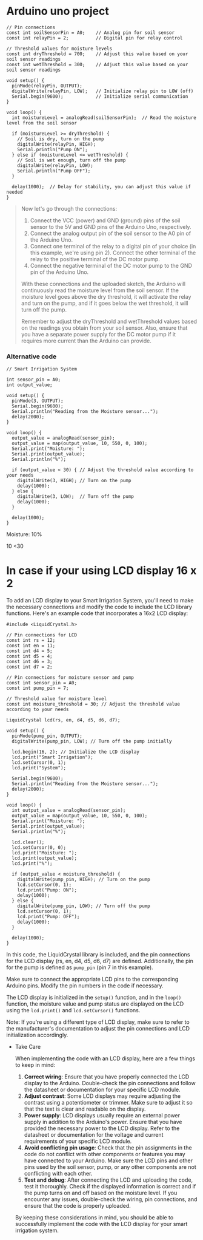 # Arduino uno project

```arduino
// Pin connections
const int soilSensorPin = A0;    // Analog pin for soil sensor
const int relayPin = 2;          // Digital pin for relay control

// Threshold values for moisture levels
const int dryThreshold = 700;    // Adjust this value based on your soil sensor readings
const int wetThreshold = 300;    // Adjust this value based on your soil sensor readings

void setup() {
  pinMode(relayPin, OUTPUT);
  digitalWrite(relayPin, LOW);   // Initialize relay pin to LOW (off)
  Serial.begin(9600);            // Initialize serial communication
}

void loop() {
  int moistureLevel = analogRead(soilSensorPin);  // Read the moisture level from the soil sensor
  
  if (moistureLevel >= dryThreshold) {
    // Soil is dry, turn on the pump
    digitalWrite(relayPin, HIGH);
    Serial.println("Pump ON");
  } else if (moistureLevel <= wetThreshold) {
    // Soil is wet enough, turn off the pump
    digitalWrite(relayPin, LOW);
    Serial.println("Pump OFF");
  }
  
  delay(1000);  // Delay for stability, you can adjust this value if needed
}
```

> 
> 
> 
> Now let's go through the connections:
> 
> 1. Connect the VCC (power) and GND (ground) pins of the soil sensor to the 5V and GND pins of the Arduino Uno, respectively.
> 2. Connect the analog output pin of the soil sensor to the A0 pin of the Arduino Uno.
> 3. Connect one terminal of the relay to a digital pin of your choice (in this example, we're using pin 2). Connect the other terminal of the relay to the positive terminal of the DC motor pump.
> 4. Connect the negative terminal of the DC motor pump to the GND pin of the Arduino Uno.
> 
> With these connections and the uploaded sketch, the Arduino will continuously read the moisture level from the soil sensor. If the moisture level goes above the dry threshold, it will activate the relay and turn on the pump, and if it goes below the wet threshold, it will turn off the pump.
> 
> Remember to adjust the dryThreshold and wetThreshold values based on the readings you obtain from your soil sensor. Also, ensure that you have a separate power supply for the DC motor pump if it requires more current than the Arduino can provide.
> 

### Alternative code

```arduino
// Smart Irrigation System

int sensor_pin = A0;
int output_value;

void setup() {
  pinMode(3, OUTPUT);
  Serial.begin(9600);
  Serial.println("Reading from the Moisture sensor...");
  delay(2000);
}

void loop() {
  output_value = analogRead(sensor_pin);
  output_value = map(output_value, 10, 550, 0, 100);
  Serial.print("Moisture: ");
  Serial.print(output_value);
  Serial.println("%");

  if (output_value < 30) { // Adjust the threshold value according to your needs
    digitalWrite(3, HIGH); // Turn on the pump
    delay(1000);
  } else {
    digitalWrite(3, LOW);  // Turn off the pump
    delay(1000);
  }
  
  delay(1000);
}
```

Moisture: 10%

10 <30 

# In case if your using LCD display 16 x 2

To add an LCD display to your Smart Irrigation System, you'll need to make the necessary connections and modify the code to include the LCD library functions. Here's an example code that incorporates a 16x2 LCD display:

```arduino
#include <LiquidCrystal.h>

// Pin connections for LCD
const int rs = 12;
const int en = 11;
const int d4 = 5;
const int d5 = 4;
const int d6 = 3;
const int d7 = 2;

// Pin connections for moisture sensor and pump
const int sensor_pin = A0;
const int pump_pin = 7;

// Threshold value for moisture level
const int moisture_threshold = 30; // Adjust the threshold value according to your needs

LiquidCrystal lcd(rs, en, d4, d5, d6, d7);

void setup() {
  pinMode(pump_pin, OUTPUT);
  digitalWrite(pump_pin, LOW); // Turn off the pump initially

  lcd.begin(16, 2); // Initialize the LCD display
  lcd.print("Smart Irrigation");
  lcd.setCursor(0, 1);
  lcd.print("System");

  Serial.begin(9600);
  Serial.println("Reading from the Moisture sensor...");
  delay(2000);
}

void loop() {
  int output_value = analogRead(sensor_pin);
  output_value = map(output_value, 10, 550, 0, 100);
  Serial.print("Moisture: ");
  Serial.print(output_value);
  Serial.println("%");

  lcd.clear();
  lcd.setCursor(0, 0);
  lcd.print("Moisture: ");
  lcd.print(output_value);
  lcd.print("%");

  if (output_value < moisture_threshold) {
    digitalWrite(pump_pin, HIGH); // Turn on the pump
    lcd.setCursor(0, 1);
    lcd.print("Pump: ON");
    delay(1000);
  } else {
    digitalWrite(pump_pin, LOW); // Turn off the pump
    lcd.setCursor(0, 1);
    lcd.print("Pump: OFF");
    delay(1000);
  }

  delay(1000);
}

```

In this code, the LiquidCrystal library is included, and the pin connections for the LCD display (rs, en, d4, d5, d6, d7) are defined. Additionally, the pin for the pump is defined as `pump_pin` (pin 7 in this example).

Make sure to connect the appropriate LCD pins to the corresponding Arduino pins. Modify the pin numbers in the code if necessary.

The LCD display is initialized in the `setup()` function, and in the `loop()` function, the moisture value and pump status are displayed on the LCD using the `lcd.print()` and `lcd.setCursor()` functions.

Note: If you're using a different type of LCD display, make sure to refer to the manufacturer's documentation to adjust the pin connections and LCD initialization accordingly.

- Take Care
    
    When implementing the code with an LCD display, here are a few things to keep in mind:
    
    1. **Correct wiring**: Ensure that you have properly connected the LCD display to the Arduino. Double-check the pin connections and follow the datasheet or documentation for your specific LCD module.
    2. **Adjust contrast**: Some LCD displays may require adjusting the contrast using a potentiometer or trimmer. Make sure to adjust it so that the text is clear and readable on the display.
    3. **Power supply**: LCD displays usually require an external power supply in addition to the Arduino's power. Ensure that you have provided the necessary power to the LCD display. Refer to the datasheet or documentation for the voltage and current requirements of your specific LCD module.
    4. **Avoid conflicting pin usage**: Check that the pin assignments in the code do not conflict with other components or features you may have connected to your Arduino. Make sure the LCD pins and other pins used by the soil sensor, pump, or any other components are not conflicting with each other.
    5. **Test and debug**: After connecting the LCD and uploading the code, test it thoroughly. Check if the displayed information is correct and if the pump turns on and off based on the moisture level. If you encounter any issues, double-check the wiring, pin connections, and ensure that the code is properly uploaded.
    
    By keeping these considerations in mind, you should be able to successfully implement the code with the LCD display for your smart irrigation system.